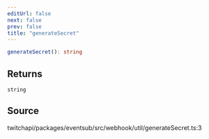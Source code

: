 ```yaml
---
editUrl: false
next: false
prev: false
title: "generateSecret"
---
```


```ts
generateSecret(): string
```

## Returns

`string`

## Source

twitchapi/packages/eventsub/src/webhook/util/generateSecret.ts:3
